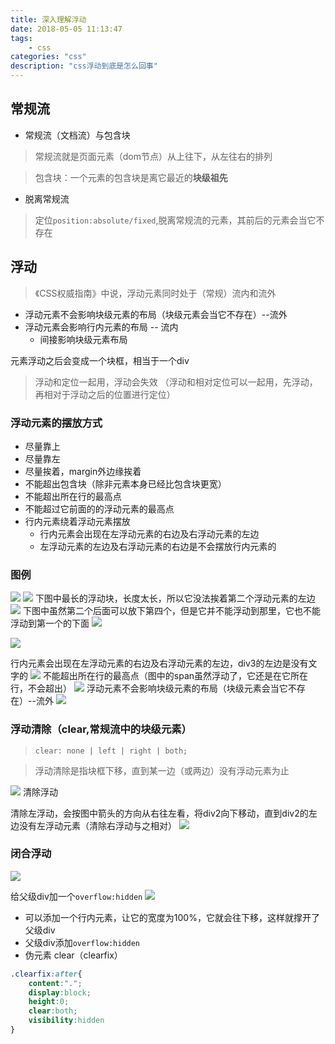 ```yaml
---
title: 深入理解浮动
date: 2018-05-05 11:13:47
tags:
	- css
categories: "css"
description: "css浮动到底是怎么回事"
---
```

## 常规流
- 常规流（文档流）与包含块
>常规流就是页面元素（dom节点）从上往下，从左往右的排列

>包含块：一个元素的包含块是离它最近的**块级祖先**

- 脱离常规流
> 定位`position:absolute/fixed`,脱离常规流的元素，其前后的元素会当它不存在

## 浮动

>《CSS权威指南》中说，浮动元素同时处于（常规）流内和流外

- 浮动元素不会影响块级元素的布局（块级元素会当它不存在）--流外
- 浮动元素会影响行内元素的布局 -- 流内
	- 间接影响块级元素布局

元素浮动之后会变成一个块框，相当于一个div

> 浮动和定位一起用，浮动会失效 （浮动和相对定位可以一起用，先浮动，再相对于浮动之后的位置进行定位）

### 浮动元素的摆放方式
- 尽量靠上
- 尽量靠左
- 尽量挨着，margin外边缘挨着
- 不能超出包含块（除非元素本身已经比包含块更宽）
- 不能超出所在行的最高点
- 不能超过它前面的的浮动元素的最高点
- 行内元素绕着浮动元素摆放
	- 行内元素会出现在左浮动元素的右边及右浮动元素的左边
	- 左浮动元素的左边及右浮动元素的右边是不会摆放行内元素的

### 图例
![](https://i.imgur.com/XBozugz.png)
![](https://i.imgur.com/HsgBADf.png)
下图中最长的浮动块，长度太长，所以它没法挨着第二个浮动元素的左边
![](https://i.imgur.com/XSes8Xn.png)
下图中虽然第二个后面可以放下第四个，但是它并不能浮动到那里，它也不能浮动到第一个的下面
![](https://i.imgur.com/U4rQkf7.png)

![](https://i.imgur.com/WAnun0V.png)

行内元素会出现在左浮动元素的右边及右浮动元素的左边，div3的左边是没有文字的
![](https://i.imgur.com/O4ceub3.png)
不能超出所在行的最高点（图中的span虽然浮动了，它还是在它所在行，不会超出）
![](https://i.imgur.com/fgNLBX6.png)
浮动元素不会影响块级元素的布局（块级元素会当它不存在）--流外
![](https://i.imgur.com/Cr3YAal.png)

### 浮动清除（clear,常规流中的块级元素）

>`clear: none | left | right | both;`

> 浮动清除是指块框下移，直到某一边（或两边）没有浮动元素为止

![](https://i.imgur.com/LGLDtS2.png)
清除浮动

清除左浮动，会按图中箭头的方向从右往左看，将div2向下移动，直到div2的左边没有左浮动元素（清除右浮动与之相对）
![](https://i.imgur.com/hh6tHkQ.png)

### 闭合浮动

![](https://i.imgur.com/0EtOxUI.png)

给父级div加一个`overflow:hidden`
![](https://i.imgur.com/PxERVsQ.png)

- 可以添加一个行内元素，让它的宽度为100%，它就会往下移，这样就撑开了父级div
- 父级div添加`overflow:hidden`
- 伪元素 clear（clearfix）

```css
.clearfix:after{
	content:".";
	display:block;
	height:0;
	clear:both;
	visibility:hidden
}
```
